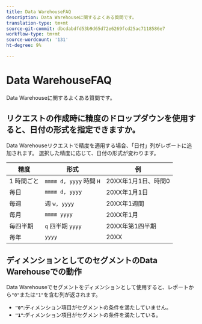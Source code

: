 ```yaml
---
title: Data WarehouseFAQ
description: Data Warehouseに関するよくある質問です。
translation-type: tm+mt
source-git-commit: dbcdabdfd53b9d65d72e6269fcd25ac7118586e7
workflow-type: tm+mt
source-wordcount: '131'
ht-degree: 9%

---
```



# Data WarehouseFAQ

Data Warehouseに関するよくある質問です。

## リクエストの作成時に精度のドロップダウンを使用すると、日付の形式を指定できますか。

Data Warehouseリクエストで精度を適用する場合、「日付」列がレポートに追加されます。 選択した精度に応じて、日付の形式が変わります。

| 精度 | 形式 | 例 |
| --- | --- | --- |
| 1 時間ごと | `mmmm d, yyyy` 時間 `H` | 20XX年1月1日、時間0 |
| 毎日 | `mmmm d, yyyy` | 20XX年1月1日 |
| 毎週 | 週 `w, yyyy` | 20XX年1週間 |
| 毎月 | `mmmm yyyy` | 20XX年1月 |
| 毎四半期 | `q` 四半期 `yyyy` | 20XX年第1四半期 |
| 毎年 | `yyyy` | 20XX |

## ディメンションとしてのセグメントのData Warehouseでの動作

Data Warehouseでセグメントをディメンションとして使用すると、レポートから`"0"`または`"1"`を含む列が返されます。

* **`"0"`**:ディメンション項目がセグメントの条件を満たしていません。
* **`"1"`**:ディメンション項目がセグメントの条件を満たしている。
